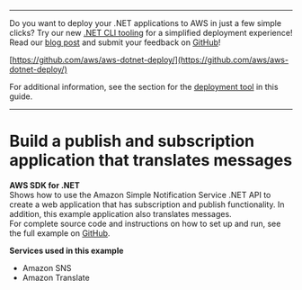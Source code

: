 --------

Do you want to deploy your \.NET applications to AWS in just a few simple clicks? Try our new [\.NET CLI tooling](https://www.nuget.org/packages/AWS.Deploy.Tools/) for a simplified deployment experience\! Read our [blog post](https://aws.amazon.com/blogs/developer/reimagining-the-aws-net-deployment-experience/) and submit your feedback on [GitHub](https://github.com/aws/aws-dotnet-deploy)\!

 [https://github.com/aws/aws-dotnet-deploy/](https://github.com/aws/aws-dotnet-deploy/)

For additional information, see the section for the [deployment tool](https://docs.aws.amazon.com/sdk-for-net/v3/developer-guide/deployment-tool.html) in this guide\.

--------

# Build a publish and subscription application that translates messages<a name="cross_SnsPublishSubscription_csharp_topic"></a>

**AWS SDK for \.NET**  
 Shows how to use the Amazon Simple Notification Service \.NET API to create a web application that has subscription and publish functionality\. In addition, this example application also translates messages\.   
 For complete source code and instructions on how to set up and run, see the full example on [GitHub](https://github.com/awsdocs/aws-doc-sdk-examples/tree/main/dotnetv3/cross-service/SubscribePublishTranslate)\.   

**Services used in this example**
+ Amazon SNS
+ Amazon Translate